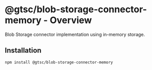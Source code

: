 # @gtsc/blob-storage-connector-memory - Overview

Blob Storage connector implementation using in-memory storage.

## Installation

```shell
npm install @gtsc/blob-storage-connector-memory
```
